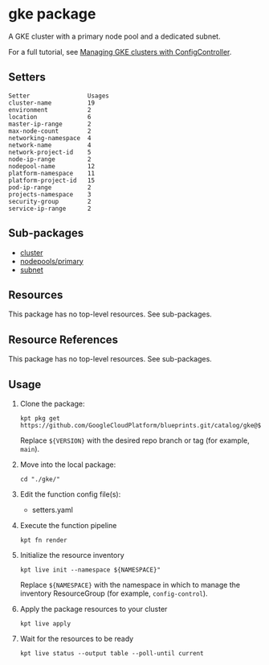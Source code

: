 # gke package

A GKE cluster with a primary node pool and a dedicated subnet.

For a full tutorial, see
[Managing GKE clusters with ConfigController](https://cloud.google.com/anthos-config-management/docs/tutorials/gke-cluster-blueprint).

## Setters

```
Setter                Usages
cluster-name          19
environment           2
location              6
master-ip-range       2
max-node-count        2
networking-namespace  4
network-name          4
network-project-id    5
node-ip-range         2
nodepool-name         12
platform-namespace    11
platform-project-id   15
pod-ip-range          2
projects-namespace    3
security-group        2
service-ip-range      2
```

## Sub-packages

- [cluster](/catalog/gke/cluster)
- [nodepools/primary](/catalog/gke/nodepools/primary)
- [subnet](/catalog/gke/subnet)

## Resources

This package has no top-level resources. See sub-packages.

## Resource References

This package has no top-level resources. See sub-packages.

## Usage

1.  Clone the package:
    ```
    kpt pkg get https://github.com/GoogleCloudPlatform/blueprints.git/catalog/gke@${VERSION}
    ```
    Replace `${VERSION}` with the desired repo branch or tag
    (for example, `main`).

1.  Move into the local package:
    ```
    cd "./gke/"
    ```

1.  Edit the function config file(s):
    - setters.yaml

1.  Execute the function pipeline
    ```
    kpt fn render
    ```

1.  Initialize the resource inventory
    ```
    kpt live init --namespace ${NAMESPACE}"
    ```
    Replace `${NAMESPACE}` with the namespace in which to manage
    the inventory ResourceGroup (for example, `config-control`).

1.  Apply the package resources to your cluster
    ```
    kpt live apply
    ```

1.  Wait for the resources to be ready
    ```
    kpt live status --output table --poll-until current
    ```


